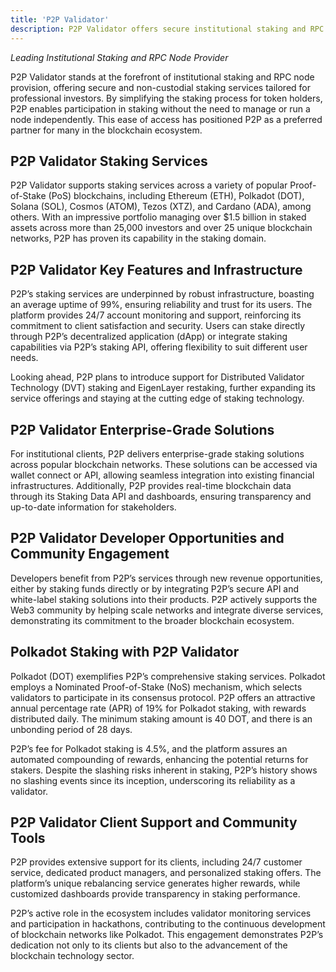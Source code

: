```yaml
---
title: 'P2P Validator'
description: P2P Validator offers secure institutional staking and RPC node services for top PoS blockchains, managing $1.5B+ assets. Reliable and innovative.
---  
```


*Leading Institutional Staking and RPC Node Provider*

P2P Validator stands at the forefront of institutional staking and RPC node provision, offering secure and non-custodial staking services tailored for professional investors. By simplifying the staking process for token holders, P2P enables participation in staking without the need to manage or run a node independently. This ease of access has positioned P2P as a preferred partner for many in the blockchain ecosystem.

## P2P Validator Staking Services

P2P Validator supports staking services across a variety of popular Proof-of-Stake (PoS) blockchains, including Ethereum (ETH), Polkadot (DOT), Solana (SOL), Cosmos (ATOM), Tezos (XTZ), and Cardano (ADA), among others. With an impressive portfolio managing over $1.5 billion in staked assets across more than 25,000 investors and over 25 unique blockchain networks, P2P has proven its capability in the staking domain.

## P2P Validator Key Features and Infrastructure

P2P’s staking services are underpinned by robust infrastructure, boasting an average uptime of 99%, ensuring reliability and trust for its users. The platform provides 24/7 account monitoring and support, reinforcing its commitment to client satisfaction and security. Users can stake directly through P2P’s decentralized application (dApp) or integrate staking capabilities via P2P’s staking API, offering flexibility to suit different user needs.

Looking ahead, P2P plans to introduce support for Distributed Validator Technology (DVT) staking and EigenLayer restaking, further expanding its service offerings and staying at the cutting edge of staking technology.

## P2P Validator Enterprise-Grade Solutions

For institutional clients, P2P delivers enterprise-grade staking solutions across popular blockchain networks. These solutions can be accessed via wallet connect or API, allowing seamless integration into existing financial infrastructures. Additionally, P2P provides real-time blockchain data through its Staking Data API and dashboards, ensuring transparency and up-to-date information for stakeholders.

## P2P Validator Developer Opportunities and Community Engagement

Developers benefit from P2P’s services through new revenue opportunities, either by staking funds directly or by integrating P2P’s secure API and white-label staking solutions into their products. P2P actively supports the Web3 community by helping scale networks and integrate diverse services, demonstrating its commitment to the broader blockchain ecosystem.

## Polkadot Staking with P2P Validator

Polkadot (DOT) exemplifies P2P’s comprehensive staking services. Polkadot employs a Nominated Proof-of-Stake (NoS) mechanism, which selects validators to participate in its consensus protocol. P2P offers an attractive annual percentage rate (APR) of 19% for Polkadot staking, with rewards distributed daily. The minimum staking amount is 40 DOT, and there is an unbonding period of 28 days.

P2P’s fee for Polkadot staking is 4.5%, and the platform assures an automated compounding of rewards, enhancing the potential returns for stakers. Despite the slashing risks inherent in staking, P2P’s history shows no slashing events since its inception, underscoring its reliability as a validator.

## P2P Validator Client Support and Community Tools

P2P provides extensive support for its clients, including 24/7 customer service, dedicated product managers, and personalized staking offers. The platform’s unique rebalancing service generates higher rewards, while customized dashboards provide transparency in staking performance.

P2P’s active role in the ecosystem includes validator monitoring services and participation in hackathons, contributing to the continuous development of blockchain networks like Polkadot. This engagement demonstrates P2P’s dedication not only to its clients but also to the advancement of the blockchain technology sector.